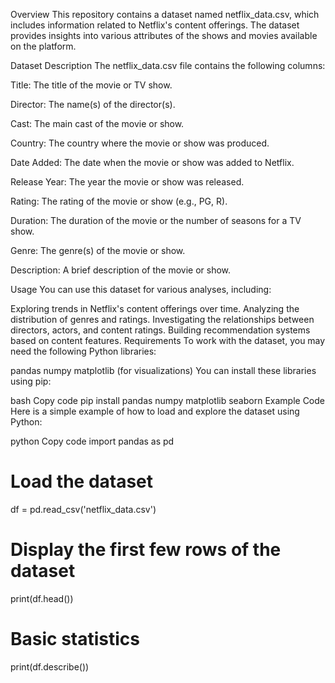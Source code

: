 Overview
This repository contains a dataset named netflix_data.csv, which includes information related to Netflix's content offerings. The dataset provides insights into various attributes of the shows and movies available on the platform.

Dataset Description
The netflix_data.csv file contains the following columns:

Title: The title of the movie or TV show.

Director: The name(s) of the director(s).

Cast: The main cast of the movie or show.

Country: The country where the movie or show was produced.

Date Added: The date when the movie or show was added to Netflix.

Release Year: The year the movie or show was released.

Rating: The rating of the movie or show (e.g., PG, R).

Duration: The duration of the movie or the number of seasons for a TV show.

Genre: The genre(s) of the movie or show.

Description: A brief description of the movie or show.

Usage
You can use this dataset for various analyses, including:

Exploring trends in Netflix's content offerings over time.
Analyzing the distribution of genres and ratings.
Investigating the relationships between directors, actors, and content ratings.
Building recommendation systems based on content features.
Requirements
To work with the dataset, you may need the following Python libraries:

pandas
numpy
matplotlib (for visualizations)
You can install these libraries using pip:

bash
Copy code
pip install pandas numpy matplotlib seaborn
Example Code
Here is a simple example of how to load and explore the dataset using Python:

python
Copy code
import pandas as pd

# Load the dataset
df = pd.read_csv('netflix_data.csv')

# Display the first few rows of the dataset
print(df.head())

# Basic statistics
print(df.describe())

